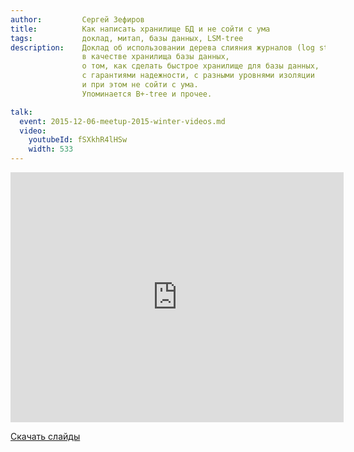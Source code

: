 ```yaml
---
author:         Сергей Зефиров
title:          Как написать хранилище БД и не сойти с ума
tags:           доклад, митап, базы данных, LSM-tree
description:    Доклад об использовании дерева слияния журналов (log structured merge tree)
                в качестве хранилища базы данных,
                о том, как сделать быстрое хранилище для базы данных,
                с гарантиями надежности, с разными уровнями изоляции
                и при этом не сойти с ума.
                Упоминается B+-tree и прочее.

talk:
  event: 2015-12-06-meetup-2015-winter-videos.md
  video:
    youtubeId: fSXkhR4lHSw
    width: 533
---
```


<nobr><iframe
src="https://docs.google.com/presentation/d/1KqrNePVZmSTQrVOIxG7hBBRbAB6bsmgiTmSZ2x6zgtQ/embed"
frameborder="0" width="533" height="400" allowfullscreen="true" mozallowfullscreen="true"
webkitallowfullscreen="true"></iframe></nobr>

[Скачать слайды](/files/meetup-2015-winter/1_sz_LSM.pdf)
